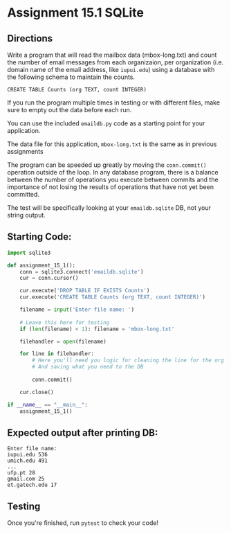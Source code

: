 # Assignment 15.1 SQLite
## Directions
Write a program that will read the mailbox data (mbox-long.txt) and count the number of email messages from each organizaion, per organization (i.e. domain name of the email address, like `iupui.edu`) using a database with the following schema to maintain the counts.

```
CREATE TABLE Counts (org TEXT, count INTEGER)
```

If you run the program multiple times in testing or with different files, make sure to empty out the data before each run.

You can use the included `emaildb.py` code as a starting point for your application.

The data file for this application, `mbox-long.txt` is the same as in previous assignments

The program can be speeded up greatly by moving the `conn.commit()` operation outside of the loop. In any database program, there is a balance between the number of operations you execute between commits and the importance of not losing the results of operations that have not yet been committed.

The test will be specifically looking at your `emaildb.sqlite` DB, not your string output.

## Starting Code:
```python
import sqlite3

def assignment_15_1():
    conn = sqlite3.connect('emaildb.sqlite')
    cur = conn.cursor()

    cur.execute('DROP TABLE IF EXISTS Counts')
    cur.execute('CREATE TABLE Counts (org TEXT, count INTEGER)')

    filename = input('Enter file name: ')
    
    # Leave this here for testing
    if (len(filename) < 1): filename = 'mbox-long.txt'

    filehandler = open(filename)

    for line in filehandler:
        # Here you'll need you logic for cleaning the line for the org
        # And saving what you need to the DB
        
        conn.commit()

    cur.close()

if __name__ == "__main__":
    assignment_15_1()
```

## Expected output after printing DB:
```
Enter file name: 
iupui.edu 536
umich.edu 491
...
ufp.pt 28
gmail.com 25
et.gatech.edu 17
```

## Testing
Once you're finished, run `pytest` to check your code!
